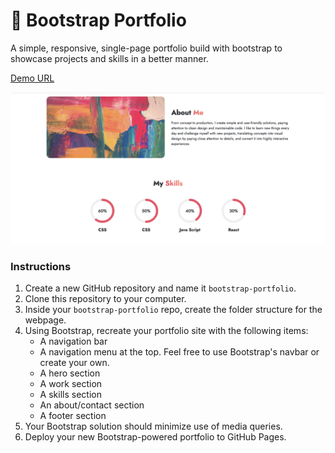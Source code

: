 # :file_folder: Bootstrap Portfolio
A simple, responsive, single-page portfolio build with bootstrap to showcase projects and skills in a better manner.


[Demo URL](https://wisethee.github.io/bootstrap-portfolio/)

![Screenshot](https://github.com/wisethee/bootstrap-portfolio/blob/main/assets/images/cover.jpg?raw=true)

### Instructions

1. Create a new GitHub repository and name it ``bootstrap-portfolio``.
2. Clone this repository to your computer.
3. Inside your ``bootstrap-portfolio`` repo, create the folder structure for the webpage.
4. Using Bootstrap, recreate your portfolio site with the following items:
   - A navigation bar
   - A navigation menu at the top. Feel free to use Bootstrap's navbar or create your own.
   - A hero section
   - A work section
   - A skills section
   - An about/contact section
   - A footer section
5. Your Bootstrap solution should minimize use of media queries.
6. Deploy your new Bootstrap-powered portfolio to GitHub Pages.